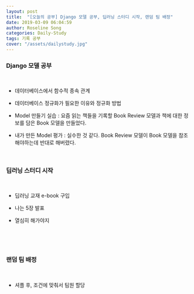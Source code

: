 ```yaml
---
layout: post
title:  "[오늘의 공부] Django 모델 공부, 딥러닝 스터디 시작, 랜덤 팀 배정"
date: 2019-03-09 06:04:59
author: Roseline Song
categories: Daily-Study
tags: 기록 공부
cover: "/assets/dailystudy.jpg"
---
```


### Django 모델 공부 

​<br>

- 데이터베이스에서 함수적 종속 관계 

- 데이터베이스 정규화가 필요한 이유와 정규화 방법 

- Model 만들기 실습 : 요즘 읽는 책들을 기록할 Book Review 모델과 책에 대한 정보를 담은 Book 모델을 만들었다. 

- 내가 만든 Model 평가 : 실수한 것 같다. Book Review 모델이 Book 모델을 참조해야하는데 반대로 해버렸다. 


​<br>

### 딥러닝 스터디 시작

​<br>

- 딥러닝 교재 e-book 구입 

- 나는 5장 발표 

- 열심히 해가야지

​

​

### 랜덤 팀 배정

​<br>

- 셔플 후, 조건에 맞춰서 팀원 할당